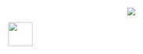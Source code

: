 <p align="center">
  <img src="https://capsule-render.vercel.app/api?type=venom&height=300&color=gradient&text=Look%20who's%20here!&textBg=false&animation=blink&desc=You're%20not%20lost%20are%20you?&descSize=-14"/>
</p>

<a href="#">
  <img height="50" src="https://github.com/blazejzj/blazejzj/assets/142219617/3377d7d5-a096-44bc-80c7-57bda0e1afd6"/>
</a>

